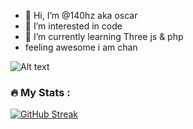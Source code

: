 - 👋 Hi, I’m @140hz aka oscar
- 👀 I’m interested in code
- 🌱 I’m currently learning Three js & php
- feeling awesome
i am chan

<!---
140hz/140hz is a ✨ special ✨ repository because its `README.md` (this file) appears on your GitHub profile.
You can click the Preview link to take a look at your changes.
--->

![Alt text](https://spotify-recently-played-readme.vercel.app/api?user=oscar_king62&count=1)


### :fire: My Stats :
[![GitHub Streak](https://streak-stats.demolab.com/?user=140hz&theme=dark)](https://git.io/streak-stats)
